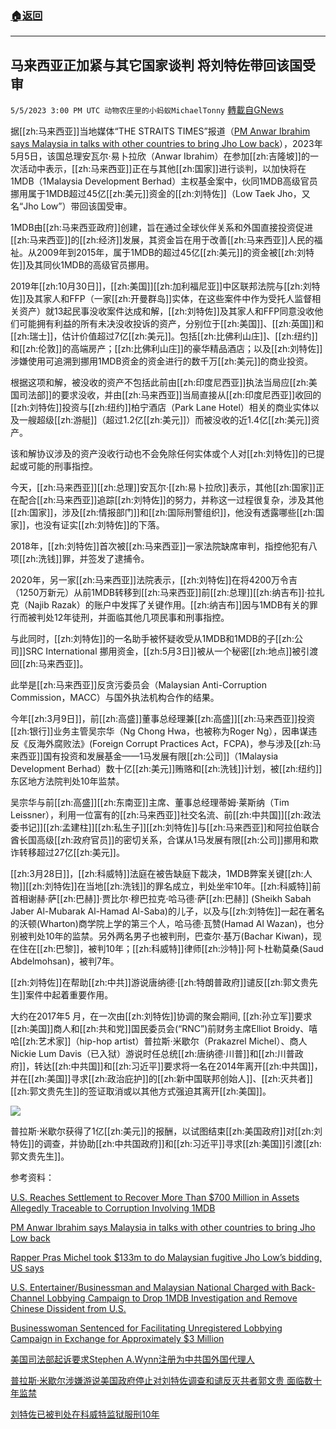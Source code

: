 ###  [:house:返回](README.md)
---


## 马来西亚正加紧与其它国家谈判 将刘特佐带回该国受审
`5/5/2023 3:00 PM UTC 动物农庄里的小蚂蚁MichaelTonny` [轉載自GNews](https://gnews.org/articles/1277753)

据[[zh:马来西亚]]当地媒体“THE STRAITS TIMES”报道（[PM Anwar Ibrahim says Malaysia in talks with other countries to bring Jho Low back](https://www.straitstimes.com/asia/se-asia/pm-anwar-ibrahim-says-malaysia-in-talks-with-other-countries-to-bring-jho-low-back)），2023年5月5日，该国总理安瓦尔·易卜拉欣（Anwar Ibrahim）在参加[[zh:吉隆坡]]的一次活动中表示，[[zh:马来西亚]]正在与其他[[zh:国家]]进行谈判，以加快将在1MDB（1Malaysia Development Berhad）主权基金案中，伙同1MDB高级官员挪用属于1MDB超过45亿[[zh:美元]]资金的[[zh:刘特佐]]（Low Taek Jho，又名“Jho Low”）带回该国受审。

1MDB由[[zh:马来西亚政府]]创建，旨在通过全球伙伴关系和外国直接投资促进[[zh:马来西亚]]的[[zh:经济]]发展，其资金旨在用于改善[[zh:马来西亚]]人民的福祉。从2009年到2015年，属于1MDB的超过45亿[[zh:美元]]的资金被[[zh:刘特佐]]及其同伙1MDB的高级官员挪用。

2019年[[zh:10月30日]]，[[zh:美国]][[zh:加利福尼亚]]中区联邦法院与[[zh:刘特佐]]及其家人和FFP（一家[[zh:开曼群岛]]实体，在这些案件中作为受托人监督相关资产）就13起民事没收案件达成和解，[[zh:刘特佐]]及其家人和FFP同意没收他们可能拥有利益的所有未决没收投诉的资产，分别位于[[zh:美国]]、[[zh:英国]]和[[zh:瑞士]]，估计价值超过7亿[[zh:美元]]。包括[[zh:比佛利山庄]]、[[zh:纽约]]和[[zh:伦敦]]的高端房产；[[zh:比佛利山庄]]的豪华精品酒店；以及[[zh:刘特佐]]涉嫌使用可追溯到挪用1MDB资金的资金进行的数千万[[zh:美元]]的商业投资。

根据这项和解，被没收的资产不包括此前由[[zh:印度尼西亚]]执法当局应[[zh:美国司法部]]的要求没收，并由[[zh:马来西亚]]当局直接从[[zh:印度尼西亚]]收回的[[zh:刘特佐]]投资与[[zh:纽约]]柏宁酒店（Park Lane Hotel）相关的商业实体以及一艘超级[[zh:游艇]]（超过1.2亿[[zh:美元]]）而被没收的近1.4亿[[zh:美元]]资产。

该和解协议涉及的资产没收行动也不会免除任何实体或个人对[[zh:刘特佐]]的已提起或可能的刑事指控。

今天，[[zh:马来西亚]][[zh:总理]]安瓦尔·[[zh:易卜拉欣]]表示，其他[[zh:国家]]正在配合[[zh:马来西亚]]追踪[[zh:刘特佐]]的努力，并称这一过程很复杂，涉及其他[[zh:国家]]，涉及[[zh:情报部门]]和[[zh:国际刑警组织]]，他没有透露哪些[[zh:国家]]，也没有证实[[zh:刘特佐]]的下落。

2018年，[[zh:刘特佐]]首次被[[zh:马来西亚]]一家法院缺席审判，指控他犯有八项[[zh:洗钱]]罪，并签发了逮捕令。

2020年，另一家[[zh:马来西亚]]法院表示，[[zh:刘特佐]]在将4200万令吉（1250万新元）从前1MDB转移到[[zh:马来西亚]]前[[zh:总理]][[zh:纳吉布]]·拉扎克（Najib Razak）的账户中发挥了关键作用。[[zh:纳吉布]]因与1MDB有关的罪行而被判处12年徒刑，并面临其他几项民事和刑事指控。

与此同时，[[zh:刘特佐]]的一名助手被怀疑收受从1MDB和1MDB的子[[zh:公司]]SRC International 挪用资金，[[zh:5月3日]]被从一个秘密[[zh:地点]]被引渡回[[zh:马来西亚]]。

此举是[[zh:马来西亚]]反贪污委员会（Malaysian Anti-Corruption Commission，MACC）与国外执法机构合作的结果。

今年[[zh:3月9日]]，前[[zh:高盛]]董事总经理兼[[zh:高盛]][[zh:马来西亚]]投资[[zh:银行]]业务主管吴宗华（Ng Chong Hwa，也被称为Roger Ng），因串谋违反《反海外腐败法》(Foreign Corrupt Practices Act，FCPA)，参与涉及[[zh:马来西亚]]国有投资和发展基金——1马发展有限[[zh:公司]]（1Malaysia Development Berhad）数十亿[[zh:美元]]贿赂和[[zh:洗钱]]计划，被[[zh:纽约]]东区地方法院判处10年监禁。

吴宗华与前[[zh:高盛]][[zh:东南亚]]主席、董事总经理蒂姆·莱斯纳（Tim Leissner），利用一位富有的[[zh:马来西亚]]社交名流、前[[zh:中共国]][[zh:政法委书记]][[zh:孟建柱]][[zh:私生子]][[zh:刘特佐]]与[[zh:马来西亚]]和阿拉伯联合酋长国高级[[zh:政府官员]]的密切关系，合谋从1马发展有限[[zh:公司]]挪用和欺诈转移超过27亿[[zh:美元]]。

[[zh:3月28日]]，[[zh:科威特]]法庭在被告缺庭下裁决，1MDB弊案关键[[zh:人物]][[zh:刘特佐]]在当地[[zh:洗钱]]的罪名成立，判处坐牢10年。[[zh:科威特]]前首相谢赫·萨[[zh:巴赫]]·贾比尔·穆巴拉克·哈马德·萨[[zh:巴赫]] (Sheikh Sabah Jaber Al-Mubarak Al-Hamad Al-Saba)的儿子，以及与[[zh:刘特佐]]一起在著名的沃顿(Wharton)商学院上学的第三个人，哈马德·瓦赞(Hamad Al Wazan)，也分别被判处10年的监禁。另外两名男子也被判刑，巴查尔·基万(Bachar Kiwan)，现在住在[[zh:巴黎]]，被判10年；[[zh:科威特]]律师[[zh:沙特]]·阿卜杜勒莫桑(Saud Abdelmohsan)，被判7年。

[[zh:刘特佐]]在帮助[[zh:中共]]游说唐纳德·[[zh:特朗普政府]]谴反[[zh:郭文贵先生]]案件中起着重要作用。

大约在2017年5 月，在一次由[[zh:刘特佐]]协调的聚会期间, [[zh:孙立军]]要求[[zh:美国]]商人和[[zh:共和党]]国民委员会(“RNC”)前财务主席Elliot Broidy、嘻哈[[zh:艺术家]]（hip-hop artist）普拉斯·米歇尔（Prakazrel Michel）、商人Nickie Lum Davis（已入狱）游说时任总统[[zh:唐纳德·川普]]和[[zh:川普政府]]，转达[[zh:中共国]]和[[zh:习近平]]要求将一名在2014年离开[[zh:中共国]]，并在[[zh:美国]]寻求[[zh:政治庇护]]的[[zh:新中国联邦创始人]]、[[zh:灭共者]][[zh:郭文贵先生]]的签证取消或以其他方式强迫其离开[[zh:美国]]。

![](https://i.imgur.com/0T2eu9u.jpg)

普拉斯·米歇尔获得了1亿[[zh:美元]]的报酬，以试图结束[[zh:美国政府]]对[[zh:刘特佐]]的调查，并协助[[zh:中共国政府]]和[[zh:习近平]]寻求[[zh:美国]]引渡[[zh:郭文贵先生]]。

参考资料：

[U.S. Reaches Settlement to Recover More Than $700 Million in Assets Allegedly Traceable to Corruption Involving 1MDB](https://www.justice.gov/usao-cdca/pr/us-reaches-settlement-recover-more-700-million-assets-allegedly-traceable-corruption)

[PM Anwar Ibrahim says Malaysia in talks with other countries to bring Jho Low back](https://www.straitstimes.com/asia/se-asia/pm-anwar-ibrahim-says-malaysia-in-talks-with-other-countries-to-bring-jho-low-back)

[Rapper Pras Michel took $133m to do Malaysian fugitive Jho Low’s bidding, US says](https://www.straitstimes.com/world/united-states/rapper-pras-michel-took-133m-to-do-malaysian-fugitive-jho-low-s-bidding-us-says)

[U.S. Entertainer/Businessman and Malaysian National Charged with Back-Channel Lobbying Campaign to Drop 1MDB Investigation and Remove Chinese Dissident from U.S.](https://www.justice.gov/opa/pr/us-entertainerbusinessman-and-malaysian-national-charged-back-channel-lobbying-campaign-drop)

[Businesswoman Sentenced for Facilitating Unregistered Lobbying Campaign in Exchange for Approximately $3 Million](https://www.justice.gov/opa/pr/businesswoman-sentenced-facilitating-unregistered-lobbying-campaign-exchange-approximately-3)

[美国司法部起诉要求Stephen A.Wynn注册为中共国外国代理人](https://gnews.org/m/204407)

[普拉斯·米歇尔涉嫌游说美国政府停止对刘特佐调查和谴反灭共者郭文贵 面临数十年监禁](https://gnews.org/m/1053320)

[刘特佐已被判处在科威特监狱服刑10年](https://gnews.org/m/1055150)
